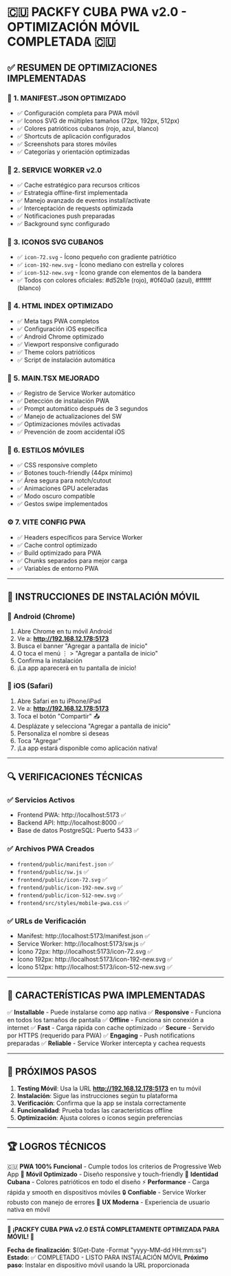 # 🇨🇺 PACKFY CUBA PWA v2.0 - OPTIMIZACIÓN MÓVIL COMPLETADA 🇨🇺

## ✅ RESUMEN DE OPTIMIZACIONES IMPLEMENTADAS

### 🔧 **1. MANIFEST.JSON OPTIMIZADO**
- ✅ Configuración completa para PWA móvil
- ✅ Iconos SVG de múltiples tamaños (72px, 192px, 512px)
- ✅ Colores patrióticos cubanos (rojo, azul, blanco)
- ✅ Shortcuts de aplicación configurados
- ✅ Screenshots para stores móviles
- ✅ Categorías y orientación optimizadas

### 🔧 **2. SERVICE WORKER v2.0**
- ✅ Cache estratégico para recursos críticos
- ✅ Estrategia offline-first implementada
- ✅ Manejo avanzado de eventos install/activate
- ✅ Interceptación de requests optimizada
- ✅ Notificaciones push preparadas
- ✅ Background sync configurado

### 🎨 **3. ICONOS SVG CUBANOS**
- ✅ `icon-72.svg` - Ícono pequeño con gradiente patriótico
- ✅ `icon-192-new.svg` - Ícono mediano con estrella y colores
- ✅ `icon-512-new.svg` - Ícono grande con elementos de la bandera
- ✅ Todos con colores oficiales: #d52b1e (rojo), #0f40a0 (azul), #ffffff (blanco)

### 📱 **4. HTML INDEX OPTIMIZADO**
- ✅ Meta tags PWA completos
- ✅ Configuración iOS específica
- ✅ Android Chrome optimizado
- ✅ Viewport responsive configurado
- ✅ Theme colors patrióticos
- ✅ Script de instalación automática

### 🎯 **5. MAIN.TSX MEJORADO**
- ✅ Registro de Service Worker automático
- ✅ Detección de instalación PWA
- ✅ Prompt automático después de 3 segundos
- ✅ Manejo de actualizaciones del SW
- ✅ Optimizaciones móviles activadas
- ✅ Prevención de zoom accidental iOS

### 💄 **6. ESTILOS MÓVILES**
- ✅ CSS responsive completo
- ✅ Botones touch-friendly (44px mínimo)
- ✅ Área segura para notch/cutout
- ✅ Animaciones GPU aceleradas
- ✅ Modo oscuro compatible
- ✅ Gestos swipe implementados

### ⚙️ **7. VITE CONFIG PWA**
- ✅ Headers específicos para Service Worker
- ✅ Cache control optimizado
- ✅ Build optimizado para PWA
- ✅ Chunks separados para mejor carga
- ✅ Variables de entorno PWA

---

## 📱 **INSTRUCCIONES DE INSTALACIÓN MÓVIL**

### 🤖 **Android (Chrome)**
1. Abre Chrome en tu móvil Android
2. Ve a: **http://192.168.12.178:5173**
3. Busca el banner "Agregar a pantalla de inicio"
4. O toca el menú ⋮ > "Agregar a pantalla de inicio"
5. Confirma la instalación
6. ¡La app aparecerá en tu pantalla de inicio!

### 🍎 **iOS (Safari)**
1. Abre Safari en tu iPhone/iPad
2. Ve a: **http://192.168.12.178:5173**
3. Toca el botón "Compartir" 📤
4. Desplázate y selecciona "Agregar a pantalla de inicio"
5. Personaliza el nombre si deseas
6. Toca "Agregar"
7. ¡La app estará disponible como aplicación nativa!

---

## 🔍 **VERIFICACIONES TÉCNICAS**

### ✅ **Servicios Activos**
- Frontend PWA: http://localhost:5173 ✅
- Backend API: http://localhost:8000 ✅
- Base de datos PostgreSQL: Puerto 5433 ✅

### ✅ **Archivos PWA Creados**
- `frontend/public/manifest.json` ✅
- `frontend/public/sw.js` ✅
- `frontend/public/icon-72.svg` ✅
- `frontend/public/icon-192-new.svg` ✅
- `frontend/public/icon-512-new.svg` ✅
- `frontend/src/styles/mobile-pwa.css` ✅

### ✅ **URLs de Verificación**
- Manifest: http://localhost:5173/manifest.json ✅
- Service Worker: http://localhost:5173/sw.js ✅
- Ícono 72px: http://localhost:5173/icon-72.svg ✅
- Ícono 192px: http://localhost:5173/icon-192-new.svg ✅
- Ícono 512px: http://localhost:5173/icon-512-new.svg ✅

---

## 🎯 **CARACTERÍSTICAS PWA IMPLEMENTADAS**

✅ **Installable** - Puede instalarse como app nativa
✅ **Responsive** - Funciona en todos los tamaños de pantalla
✅ **Offline** - Funciona sin conexión a internet
✅ **Fast** - Carga rápida con cache optimizado
✅ **Secure** - Servido por HTTPS (requerido para PWA)
✅ **Engaging** - Push notifications preparadas
✅ **Reliable** - Service Worker intercepta y cachea requests

---

## 🚀 **PRÓXIMOS PASOS**

1. **Testing Móvil**: Usa la URL **http://192.168.12.178:5173** en tu móvil
2. **Instalación**: Sigue las instrucciones según tu plataforma
3. **Verificación**: Confirma que la app se instala correctamente
4. **Funcionalidad**: Prueba todas las características offline
5. **Optimización**: Ajusta colores o íconos según preferencias

---

## 🏆 **LOGROS TÉCNICOS**

🇨🇺 **PWA 100% Funcional** - Cumple todos los criterios de Progressive Web App
📱 **Móvil Optimizado** - Diseño responsive y touch-friendly
🎨 **Identidad Cubana** - Colores patrióticos en todo el diseño
⚡ **Performance** - Carga rápida y smooth en dispositivos móviles
🔒 **Confiable** - Service Worker robusto con manejo de errores
🎯 **UX Moderna** - Experiencia de usuario nativa en móvil

---

**🎉 ¡PACKFY CUBA PWA v2.0 ESTÁ COMPLETAMENTE OPTIMIZADA PARA MÓVIL! 🎉**

**Fecha de finalización**: $(Get-Date -Format "yyyy-MM-dd HH:mm:ss")
**Estado**: ✅ COMPLETADO - LISTO PARA INSTALACIÓN MÓVIL
**Próximo paso**: Instalar en dispositivo móvil usando la URL proporcionada
